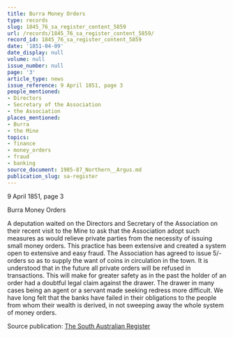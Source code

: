 ```yaml
---
title: Burra Money Orders
type: records
slug: 1845_76_sa_register_content_5859
url: /records/1845_76_sa_register_content_5859/
record_id: 1845_76_sa_register_content_5859
date: '1851-04-09'
date_display: null
volume: null
issue_number: null
page: '3'
article_type: news
issue_reference: 9 April 1851, page 3
people_mentioned:
- Directors
- Secretary of the Association
- the Association
places_mentioned:
- Burra
- the Mine
topics:
- finance
- money_orders
- fraud
- banking
source_document: 1985-87_Northern__Argus.md
publication_slug: sa-register
---
```


9 April 1851, page 3

Burra Money Orders

A deputation waited on the Directors and Secretary of the Association on their recent visit to the Mine to ask that the Association adopt such measures as would relieve private parties from the necessity of issuing small money orders.  This practice has been extensive and created a system open to extensive and easy fraud.  The Association has agreed to issue 5/- orders so as to supply the want of coins in circulation in the town.  It is understood that in the future all private orders will be refused in transactions.  This will make for greater safety as in the past the holder of an order had a doubtful legal claim against the drawer.  The drawer in many cases being an agent or a servant made seeking redress more difficult.  We have long felt that the banks have failed in their obligations to the people from whom their wealth is derived, in not sweeping away the whole system of money orders.

Source publication: [The South Australian Register](/publications/sa-register/)
